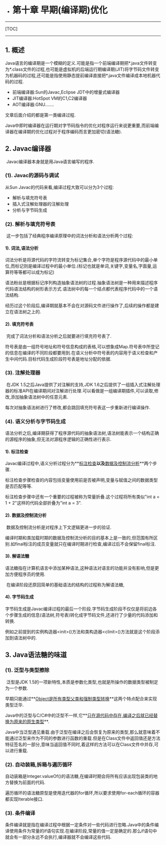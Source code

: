 -   # 第十章 早期(编译期)优化

------

[TOC]

------

## 1. 概述

​		Java语言的编译期是一个模糊的定义.可能是指一个前端编译期把\*.java文件转变为\*.class文件的过程,也可能是虚拟机的后端运行期编译期(JIT)将字节码文件转变为机器码的过程,还可能是指使用静态提前编译直接把\*.java文件编译成本地机器代码的过程.

-   前端编译器:Sun的Javac,Eclipse JDT中的增量式编译器
-   JIT编译器:HotSpot VM的C1,C2编译器
-   AOT编译器:GNU.......

文章后面介绍的都是第一类编译过程.

​		Java中即时编译器在运行期对字节码指令的优化对程序运行来说更重要,而前端编译器在编译期的优化过程对于程序编码而言更加密切(语法糖).

## 2. Javac编译器

​		Javac编译器本身就是用Java语言编写的程序.

### (1). Javac的源码与调试

从Sun Javac的代码来看,编译过程大致可以分为3个过程:

-   解析与填充符号表
-   插入式注解处理器的注解处理
-   分析与字节码生成

### (2). 解析与填充符号表

​		这一步包括了经典程序编译原理中的词法分析和语法分析两个过程:

#### 1). 词法,语法分析

​		词法分析是将源代码的字符流转变为标记集合,单个字符是程序源代码中的最小单位,而标记则是编译过程中的最小单位.(标记也就是单词,关键字,变量名,字面量,运算符等等都可以成为标记)

​		语法粉丝是根据标记序列构造抽象语法树的过程.抽象语法树是一种用来描述程序代码语法结构的树形表示方式.语法树中的每一个结点都代表程序代码中的一个语法结构.

​		经历过这个阶段后,编译期就基本不会在对源码文件进行操作了,后续的操作都是建立在语法树之上的.

#### 2). 填充符号表

​		完成了词法分析和语法分析之后就要进行填充符号表了.

​		符号表是由一组符号地址和符号信息构成的表格,可以想象成Map.符号表中所登记的信息在编译的不同阶段都要用到.在语义分析中符号表的内容用于语义检查和产生中间代码.目标代码生成阶段符号表是地址分配的依据.

### (3). 注解处理器

​		在JDK 1.5之后Java提供了对注解的支持,JDK 1.6之后提供了一组插入式注解处理器的标准API在编译期间对注解进行处理.可以看做是一组编译期插件,可以读取,修改,添加抽象语法树中的任意元素.

​		每次对抽象语法树进行了修改,都会跳回填充符号表这一步重新进行编译操作.

### (4). 语义分析与字节码生成

​		语法分析之后,编译期获得了程序源代码的抽象语法树,语法树能表示一个结构正确的源程序的抽象,但无法对源程序逻辑的正确性进行表示.

#### 1). 标注检查

​		Javac编译过程中,语义分析过程分为**<u>标注检查</u>**以及**<u>数据及控制流分析</u>**两个步骤.

​		标注检查步骤检查的内容包括变量使用前是否被声明,变量与赋值之间的数据类型是否匹配等等.

​		标注检查步骤中还有一个重要的过程被称为常量折叠.这个过程将所有类似"int a = 1 + 2"这样的代码全部折叠为"int a = 3".

#### 2). 数据及控制流分析

​		数据及控制流分析是对程序上下文逻辑更进一步的验证.

​		编译时期和类加载时期的数据及控制流分析的目的基本上是一致的,但范围有所区别.如final标注的成员变量就只在编译时期进行检查,编译过后不会保留final标注.

#### 3). 解语法糖

​		语法糖指在计算机语言中添加某种语法,这种语法对语言的功能并没有影响,但是更加方便程序员的使用.

​		在编译阶段还原回简单的基础语法的结构的过程称为解语法糖,

#### 4). 字节码生成

​		字节码生成是Javac编译过程的最后一个阶段.字节码生成阶段不仅仅是将前边各个步骤生成的信息(语法树,符号表)转化成字节码文件,还进行了少量的代码添加和转换.

​		例如之前提到的实例构造器\<init>()方法和类构造器\<clinit>()方法就是这个阶段添加到语法树中的.

## 3. Java语法糖的味道

### (1). 泛型与类型擦除

​		泛型是JDK 1.5的一项新特性,本质是参数化类型,也就是所操作的数据类型被制定为一个参数.

​		早期只能通过**<u>Object是所有类型父类和强制类型转换</u>**这两个特点配合来实现类型泛华.

​		Java中的泛型与C/C#中的泛型不一样,它**<u>只在源代码中存在,编译之后就已经替换为原来的原生类型</u>**.

​		Java中当泛型遇见重载.由于泛型在编译之后会恢复为原来的类型,那么就意味着不能通过泛型来作为不同的参数进行函数的重载.但是在Class文件中返回值还是方法特征签名的一部分,意味当返回值不同时,着这样的方法可以在Class文件中并存,可以进行重载.

### (2). 自动装箱,拆箱与遍历循环

​		自动装箱是Integer.valueOf()的语法糖,在编译时期会将所有应该出现包装类的地方替换为前面的代码.

​		遍历循环的语法糖原型是使用迭代器的for循环,所以要求使用for-each循环的容器都实现Iterable接口.

### (3). 条件编译

​		条件编译就是指在编译过程中根据一定条件对一些代码进行忽略.Java中的条件编译使用条件为常量的if语句实现.在编译阶段,常量的值一定是确定的.那么if语句中就会有一部分永远不会执行,编译器就不会编译这些代码.